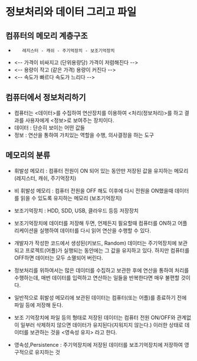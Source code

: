 # 정보처리와 데이터 그리고 파일

## 컴퓨터의 메모리 계층구조
*		 레지스터 - 캐쉬 - 주기억장치 - 보조기억장치
* <-- 가격이 비싸지고	 (단위용량당)	 가격이 저렴해진다 -->
* <-- 용량이 작고		(같은 가격)		용량이 커진다 -->
* <-- 속도가 빠르다						속도가 느리다 -->

## 컴퓨터에서 정보처리하기
* 컴퓨터는 <데이터>를 수집하여 연산장치를 이용하여 <처리(정보처리)>를 하고 결과를 사용자에게 <정보>로 보여주는 장치이다.
* 데이터 : 단순히 보이는 어떤 값들
* 정보 : 연산을 통하여 가치있는 역할을 수행, 의사결정을 하는 도구

## 메모리의 분류
* 휘발성 메모리 : 컴퓨터 전원이 ON 되어 있는 동안만 저장된 값을 유지하는 메모리 (레지스터, 캐쉬, 주기억장치)
* 비 휘발성 메모리 : 컴퓨터 전원을 OFF 해도 이후에 다시 전원을 ON했을때 데이터를 읽을 수 있도록 유지하는 메모리 (보조기억장치)

* 보조기억장치 : HDD, SDD, USB, 클라우드 등등 저장장치
* 보조기억장치에 데이터를 저장해 두면, 언제든지 필요할때 컴퓨터를 ON하고 어플리케이션을 실행하여 데이터를 다시 읽어 연산을 수행할 수 있다.

* 개발자가 작성한 코드에서 생성된(키보드, Random) 데이터는 주기억장치에 보관되고 프로젝트(어플)가 실행되는 동안에는 그 값을 유지하고 있다. 하지만 컴퓨터를 OFF하면 데이터는 모두 소멸되어 버린다.

* 정보처리를 위하여서는 많은 데이터를 수집하고 보관한 후에 연산을 통하여 처리를 수행하는데, 매번 데이터를 입력하고 연산하는 일들을 반복한다면 매우 불편할 것이다.

* 일반적으로 휘발성 메모리에 보관된 데이터는 컴퓨터(또는 어플)를 종료하기 전에 파일 등에 저장해 둔다.

* 보조 기억장치에 파일 등의 형태로 저장된 데이터는 컴퓨터 전원 ON/OFF와 관계없이 일부러 삭제하지 않으면 데이터가 유지된다(지워지지 않는다.) 이러한 상태로 데이터를 보관하는 것을 <영속성 유지> 라고 한다.

* 영속성,Persistence : 주기억장치에 저장된 데이터를 보조기억장치에 저장하여 영구적으로 유지하는 것



